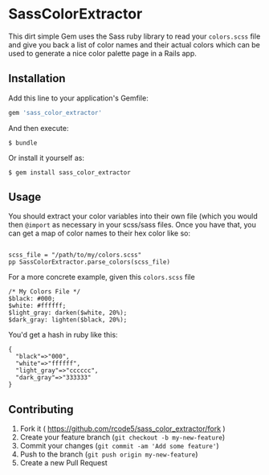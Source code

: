 # SassColorExtractor

This dirt simple Gem uses the Sass ruby library to read your `colors.scss` file and give you back
a list of color names and their actual colors which can be used to generate a nice color palette page in a
Rails app.

## Installation

Add this line to your application's Gemfile:

```ruby
gem 'sass_color_extractor'
```

And then execute:

    $ bundle

Or install it yourself as:

    $ gem install sass_color_extractor

## Usage

You should extract your color variables into their own file (which you would then `@import` as necessary
in your scss/sass files.  Once you have that, you can get a map of color names to their hex color like so:


```

scss_file = "/path/to/my/colors.scss"
pp SassColorExtractor.parse_colors(scss_file)

```

For a more concrete example, given this `colors.scss` file

```
/* My Colors File */
$black: #000;
$white: #ffffff;
$light_gray: darken($white, 20%);
$dark_gray: lighten($black, 20%);
```

You'd get a hash in ruby like this:
```
{
  "black"=>"000",
  "white"=>"ffffff",
  "light_gray"=>"cccccc",
  "dark_gray"=>"333333"
}
```

## Contributing

1. Fork it ( https://github.com/rcode5/sass_color_extractor/fork )
2. Create your feature branch (`git checkout -b my-new-feature`)
3. Commit your changes (`git commit -am 'Add some feature'`)
4. Push to the branch (`git push origin my-new-feature`)
5. Create a new Pull Request
